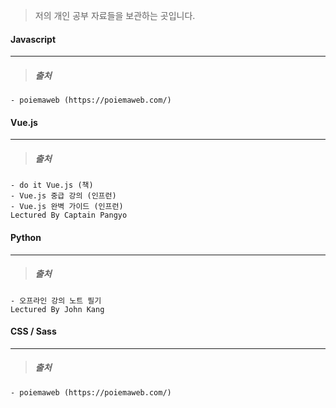 > 저의 개인 공부 자료들을 보관하는 곳입니다.





#### Javascript

------

> ##### 출처

```
- poiemaweb (https://poiemaweb.com/)
```



#### Vue.js

------

> ##### 출처

```
- do it Vue.js (책)
- Vue.js 중급 강의 (인프런)
- Vue.js 완벽 가이드 (인프런)
Lectured By Captain Pangyo
```



#### Python

------

> ##### 출처

```
- 오프라인 강의 노트 필기
Lectured By John Kang
```



#### CSS / Sass

------

> ##### 출처

```
- poiemaweb (https://poiemaweb.com/)
```

